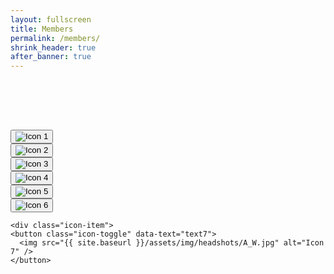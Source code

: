 ```yaml
---
layout: fullscreen
title: Members
permalink: /members/
shrink_header: true
after_banner: true
---
```


<div style="height: 5rem;"></div>

<div class="icon-grid">
  <div class="icon-item">
    <button class="icon-toggle" data-text="emma">
      <img src="{{ site.baseurl }}/assets/img/headshots/e2.jpg" alt="Icon 1" />
    </button>
  </div>

  <div class="icon-item">
    <button class="icon-toggle" data-text="andrew">
      <img src="{{ site.baseurl }}/assets/img/headshots/ensemblemeliora-089.jpg" alt="Icon 2" />
    </button>
  </div>

  <div class="icon-item">
    <button class="icon-toggle" data-text="rachel">
      <img src="{{ site.baseurl }}/assets/img/headshots/ensemblemeliora-090.jpg" alt="Icon 3" />
    </button>
  </div>

  <div class="icon-item">
    <button class="icon-toggle" data-text="james">
      <img src="{{ site.baseurl }}/assets/img/headshots/ensemblemeliora-095.jpg" alt="Icon 4" />
    </button>
  </div>

  <div class="icon-item">
    <button class="icon-toggle" data-text="grace">
      <img src="{{ site.baseurl }}/assets/img/headshots/ensemblemeliora-097.jpg" alt="Icon 5" />
    </button>
  </div>

  <div class="icon-item">
    <button class="icon-toggle" data-text="juliana">
      <img src="{{ site.baseurl }}/assets/img/headshots/IMG_0847.jpg" alt="Icon 6" />
    </button>
  </div>

    <div class="icon-item">
    <button class="icon-toggle" data-text="text7">
      <img src="{{ site.baseurl }}/assets/img/headshots/A_W.jpg" alt="Icon 7" />
    </button>
  </div>
</div>


<div id="text-display" class="wide-text"></div>

<div id="emma" class="icon-text" style="display:none;">
  <p>Originally from Brooklyn, NY, Emma Milian holds a Master’s degree in Violin Performance from the University of North Texas College of Music and is a graduate of the Eastman School of Music with a Bachelor’s degree in Violin Performance, a certificate in Arts Leadership, and a certificate in Performance Practice. Emma is currently pursuing a Master’s degree in Violin with the Juilliard Historical Performance program.</p>

<p>Emma is a violinist with a wide variety of musical interests including contemporary works and early music. As a soloist, she has been featured with the UNT Baroque Orchestra, and recently recorded composer Charles Peck’s work for solo violin, Filament, which will be released soon. As an ensemble musician, she has performed in the Rochester Early Music Festival with the Eastman Collegium, and served as concertmaster in the Eastman Bach Cantata series, Eastman Philharmonia, and the Empire Film and Media Ensemble. In the summer of 2024, she toured Brazil with the UNT Fantasmi Ensemble. She has also been a member of the Dallas Bach Society orchestra and played on their recently released album recording of Handel’s Messiah, as well as the Saint John’s Passion album which will be released soon. In addition to her work in Rochester and Dallas, Emma has performed in many venues across New York City, including Alice Tully Hall, Carnegie Hall, the Dimenna Center for Classical Music, Symphony Space, and the National Arts Club</p>

</div>
<div id="andrew" class="icon-text" style="display:none;">
  <p><strong>Andrew Bortvin</strong> is a versatile keyboardist based in Baltimore and NYC. His primary teachers include Peter Sykes, Richard Stone, and Adam Pearl. He has performed in festivals and workshops such as the San Francisco Early Music Society’s Baroque Workshop, St. Andrew’s Baroque Performance Course, the Oberlin Baroque Performance Institute, and Amherst Early Music Academy. Andrew performs extensively throughout the east coast with the Baltimore Baroque Band, Peabody Renaissance Ensemble, and in opera and chamber music ensembles. Outside of early music, Andrew is earning his PhD at Johns Hopkins in computational biology.</p>
</div>
<div id="rachel" class="icon-text" style="display:none;">
  <p>With equal passions for early and new music, <strong>Rachel Smith</strong> is a freelance musician, a substitute teacher at Chicago Public Schools, an arts administrator and a full-time hustler based in Chicago and Rochester, NY.  She appears regularly as a violist with the Camerata Chicago orchestra and a baroque violinist with Martin David’s Bella Voce Sinfonia. Most recently, she joined the Concert Opera of Greater Chicago for their first opera with a full orchestral ensemble. She is the director of Ensemble Meliora, which recently performed their debut project in June at the Boston Early Music Festival’s Fringe Concert Series.  Rachel holds a BM in viola performance and a Certificate of Achievement in Performance Practice from the Eastman School of Music, and is a recent alum of the Tafelmusik Baroque Summer Institute in Toronto.  She was a member of Eastman’s Musica Nova ensemble, where she worked with conductors Georgia Mills, Luke Poeppel, and Brad Lubman.  She is also a member of the 2024 Bang on a Can Summer Festival fellowship cohort, where she worked alongside musicians and composers such as David Lang, Sahara von Hattenberger, Jack Beal, Vashawn Aurora, Ruben Høgh, and many more.  Rachel enjoys performing both on violin and viola in many different styles, and loves the collaboration between colleagues for old music, new music, and everything in between! She performs on a late 18th-century German violin, labeled Galini. </p>
</div>
<div id="james" class="icon-text" style="display:none;">
  <p><strong>James Marshall</strong> joined the viola section of the Rochester Philharmonic Orchestra in January 2023, and is currently pursuing a Doctor of Musical Arts degree in Performance and Literature at the Eastman School of Music, with a Certificate of Advanced Achievement in Early Music. Although primarily a violist, James is also an avid performer on Baroque violin and viola d’amore, and was the leader of Eastman’s Collegium Musicum ensemble for three years. James has received primary early music studies from Eastman Professors Paul O’Dette, Christel Thielmann, and Roger Freitas, as well as additional studies with Cynthia Roberts and Julie Andrijeski. He has performed in Rochester with Publick Musick and Pegasus Early Music, and at recent festivals including the American Bach Soloists Academy, Boston Early Music Festival Fringe, Berwick Academy (Oregon Bach Festival), and Baroque Performance Institute (Oberlin). For today’s program, James is playing a violin by Joseph Rausch, c. 1770, and a Jay Haide viola, 2017, after Maggini.</p>
</div>
<div id="grace" class="icon-text" style="display:none;">
  <p><strong>Grace Mockus</strong> is a graduate student at The Juilliard School, where she is equally at home in modern and historical performance practices. She holds a BM in Cello Performance, with a minor in Performing Arts Management and Entrepreneurship, from the University of Michigan. Grace has performed and studied at numerous festivals, including Orford Musique, the Oregon Bach Festival, Bowdoin International Music Festival, American Bach Soloists Academy, the Smithsonian Academy, and in fellowships with the Chautauqua Festival Orchestra and ARTEK early music ensemble. Grace has also performed with ensembles such as the Detroit Symphony Orchestra, the Juilliard Orchestra, and the Chicago Philharmonic. She is a core member of the West Michigan Symphony and Ensemble Meliora. Grace performs on an anonymous English cello of the Kennedy School, ca. 1800, labeled “Jacobus Stainer”, and a seven-string bass viol by Linda Shortridge, 1979. 
</p>
</div>
<div id="juliana" class="icon-text" style="display:none;">
  <p>Hailed for her “natural musicianship, boundless musicality, and genuine joy for music” (EMW, ’25), <strong>Juliana Kauls-Kilcoyne</strong> is a Russian-American violist based in New York City. She earned both her Bachelor’s and Master’s degrees in viola performance from the Eastman School of Music, where she studied with Grammy Award-winning violist Masumi Per Rostad. While at Eastman, she also completed an Advanced Performer’s Certificate in Early Music after discovering her true passion: historical performance. She studied under the mentorship of Paul O’Dette, Christel Thielmann, and Brandon Chui (Tafelmusik).</p>
<p>Juliana has appeared with the Minnesota Orchestra, String Orchestra of Brooklyn, Ver Sacrum Consort, and a variety of NYC opera companies and early music ensembles. At Eastman, she served as principal violist of Collegium Musicum and performed with the Eastman Philharmonia. In 2023, she was featured in the Boston Early Music Festival Fringe Concerts and selected for the American Bach Soloists Academy, Tafelmusik Baroque Summer Institute, and Oberlin Baroque Performance Institute. Performance highlights include world premieres of works by Anthony Davis and Libby Larsen, and masterclasses with Yo-Yo Ma, Kenneth Slowik, Elizabeth Blumenstock, Jeffrey Irvine, and Matthew Lipman.</p>
</div>
<div id="text7" class="icon-text" style="display:none;">
  <p><strong>Ariel Walton</strong> is a passionate violonist who believes music has the power to uplift the spirit. With a blend of precision and curiosity, she brings the deep voice of the bass to life, offering both foundation and expressive depth within any ensemble. Her love for early music began through a serendipitous opportunity at the Eastman School of Music’s Collegium Musicum. When the regular bassist was unavailable one semester, Ariel stepped in and was captivated by the ensemble’s collaborative spirit. This experience eventually led to the partnerships that inspired the creation of the Meliora Ensemble.</p>
<p>Ariel went on to study at Juilliard’s Historical Performance program, where collaborations with renowned artists including Rhiannon Giddens, Masaaki Suzuki, and Lionel Meunier shaped her artistry. A defining moment came when she chose to pause her studies to work with violone specialist Margaret Urquhart at the Koninklijk Conservatorium in The Hague. This mentorship profoundly influenced her approach to historically informed performance and basso continuo. Under Professor Urquhart’s guidance, Ariel also became principal bassist of the Theresia Orchestra, gaining invaluable performance experience and professional skills.</p>
<p>After graduating from Juilliard in May, Ariel returned to The Hague as a contract student to continue her studies with Professor Urquhart. She also recently joined the Paris-based orchestra Insula Camerata. With a growing focus on the violone, Ariel aims to explore its expressive possibilities within the broader landscape of early music performance.</p>
</div>

<script src="{{ site.baseurl }}/assets/js/members.js"></script>
